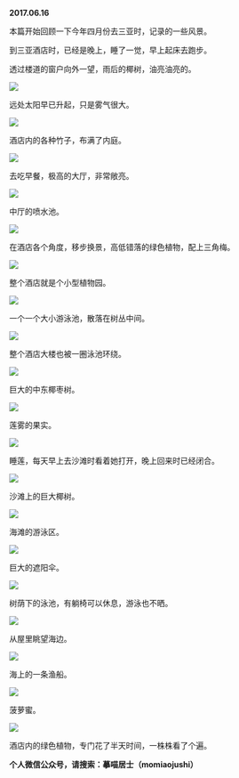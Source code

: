 
          
            
**2017.06.16**

本篇开始回顾一下今年四月份去三亚时，记录的一些风景。

到三亚酒店时，已经是晚上，睡了一觉，早上起床去跑步。

透过楼道的窗户向外一望，雨后的椰树，油亮油亮的。




![](//upload-images.jianshu.io/upload_images/51001-6f465376d68a5378.jpg)




远处太阳早已升起，只是雾气很大。




![](//upload-images.jianshu.io/upload_images/51001-6898122eb24c203c.jpg)




酒店内的各种竹子，布满了内庭。




![](//upload-images.jianshu.io/upload_images/51001-e902a984d8d25d60.jpg)




去吃早餐，极高的大厅，非常敞亮。




![](//upload-images.jianshu.io/upload_images/51001-1539dbaf890015bf.jpg)




中厅的喷水池。




![](//upload-images.jianshu.io/upload_images/51001-6646461c94b05653.jpg)




在酒店各个角度，移步换景，高低错落的绿色植物，配上三角梅。




![](//upload-images.jianshu.io/upload_images/51001-c0e2a35999a3669c.jpg)




整个酒店就是个小型植物园。




![](//upload-images.jianshu.io/upload_images/51001-c5960250db3abc7b.jpg)




一个一个大小游泳池，散落在树丛中间。




![](//upload-images.jianshu.io/upload_images/51001-c22c04498c0a39fa.jpg)




整个酒店大楼也被一圈泳池环绕。




![](//upload-images.jianshu.io/upload_images/51001-17a798726162b743.jpg)




巨大的中东椰枣树。




![](//upload-images.jianshu.io/upload_images/51001-a766af90954d54c2.jpg)




莲雾的果实。




![](//upload-images.jianshu.io/upload_images/51001-eb736694fee9d9a4.jpg)




睡莲，每天早上去沙滩时看着她打开，晚上回来时已经闭合。




![](//upload-images.jianshu.io/upload_images/51001-6b724f99347c300c.jpg)




沙滩上的巨大椰树。




![](//upload-images.jianshu.io/upload_images/51001-e16ec88aba71beb1.jpg)




海滩的游泳区。




![](//upload-images.jianshu.io/upload_images/51001-043d98f56e41a710.jpg)




巨大的遮阳伞。




![](//upload-images.jianshu.io/upload_images/51001-16fe7b9912631828.jpg)




树荫下的泳池，有躺椅可以休息，游泳也不晒。




![](//upload-images.jianshu.io/upload_images/51001-fd658890878010dd.jpg)




从屋里眺望海边。




![](//upload-images.jianshu.io/upload_images/51001-0442cd6c7918453e.jpg)




海上的一条渔船。




![](//upload-images.jianshu.io/upload_images/51001-4cc4948ac51cb98d.jpg)




菠萝蜜。




![](//upload-images.jianshu.io/upload_images/51001-f8731565c5bcd87a.jpg)




酒店内的绿色植物，专门花了半天时间，一株株看了个遍。


**个人微信公众号，请搜索：摹喵居士（momiaojushi）**

          
        